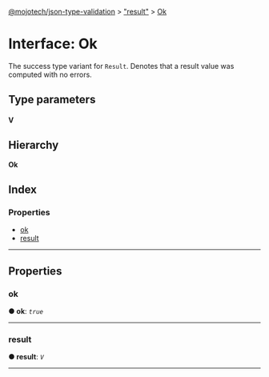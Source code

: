 [@mojotech/json-type-validation](../README.md) > ["result"](../modules/_result_.md) > [Ok](../interfaces/_result_.ok.md)

# Interface: Ok

The success type variant for `Result`. Denotes that a result value was computed with no errors.

## Type parameters
#### V 
## Hierarchy

**Ok**

## Index

### Properties

* [ok](_result_.ok.md#ok)
* [result](_result_.ok.md#result)

---

## Properties

<a id="ok"></a>

###  ok

**● ok**: *`true`*

___
<a id="result"></a>

###  result

**● result**: *`V`*

___

